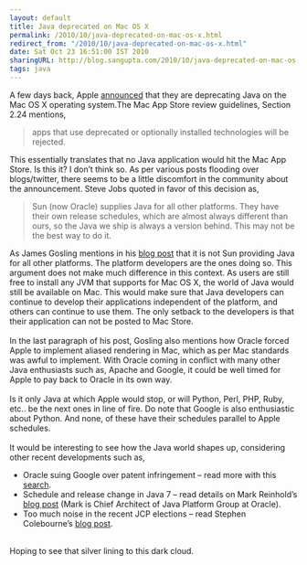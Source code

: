 ```yaml
---
layout: default
title: Java deprecated on Mac OS X
permalink: /2010/10/java-deprecated-on-mac-os-x.html
redirect_from: "/2010/10/java-deprecated-on-mac-os-x.html"
date: Sat Oct 23 16:51:00 IST 2010
sharingURL: http://blog.sangupta.com/2010/10/java-deprecated-on-mac-os-x.html
tags: java
---
```

A few days back, Apple 
<a href="http://developer.apple.com/library/mac/#releasenotes/Java/JavaSnowLeopardUpdate3LeopardUpdate8RN/NewandNoteworthy/NewandNoteworthy.html%23//apple_ref/doc/uid/TP40010380-CH4-SW1">announced</a> that they are deprecating Java on the Mac OS X operating system.The Mac App Store review guidelines, Section 2.24 mentions,
<br>
<blockquote>
    apps that use deprecated or optionally installed technologies will be rejected.
    <br>
</blockquote>This essentially translates that no Java application would hit the Mac App Store. Is this it? I don’t think so. As per various posts flooding over blogs/twitter, there seems to be a little discomfort in the community about the announcement. Steve Jobs quoted in favor of this decision as,
<br>
<blockquote>
    Sun (now Oracle) supplies Java for all other platforms. They have their own release schedules, which are almost always different than ours, so the Java we ship is always a version behind. This may not be the best way to do it.
    <br>
</blockquote>As James Gosling mentions in his 
<a href="http://nighthacks.com/roller/jag/entry/steve_jobs_comments_on_apple">blog post</a> that it is not Sun providing Java for all other platforms. The platform developers are the ones doing so. This argument does not make much difference in this context. As users are still free to install any JVM that supports for Mac OS X, the world of Java would still be available on Mac. This would make sure that Java developers can continue to develop their applications independent of the platform, and others can continue to use them. The only setback to the developers is that their application can not be posted to Mac Store.
<br>
<br>In the last paragraph of his post, Gosling also mentions how Oracle forced Apple to implement aliased rendering in Mac, which as per Mac standards was awful to implement. With Oracle coming in conflict with many other Java enthusiasts such as, Apache and Google, it could be well timed for Apple to pay back to Oracle in its own way.
<br>
<br>Is it only Java at which Apple would stop, or will Python, Perl, PHP, Ruby, etc.. be the next ones in line of fire. Do note that Google is also enthusiastic about Python. And none, of these have their schedules parallel to Apple schedules.
<br>
<br>It would be interesting to see how the Java world shapes up, considering other recent developments such as,
<br>
<ul>
    <li>Oracle suing Google over patent infringement – read more with this <a href="http://www.google.com/search?sourceid=chrome&amp;ie=UTF-8&amp;q=oracle+sues+google">search</a>.</li>
    <li>Schedule and release change in Java 7 – read details on Mark Reinhold’s <a href="http://blogs.sun.com/mr/entry/plan_b">blog post</a> (Mark is Chief Architect of Java Platform Group at Oracle).</li>
    <li>Too much noise in the recent JCP elections – read Stephen Colebourne’s <a href="http://www.jroller.com/scolebourne/entry/stacking_the_jcp_election">blog post</a>.</li>
</ul>
<br>Hoping to see that silver lining to this dark cloud.

